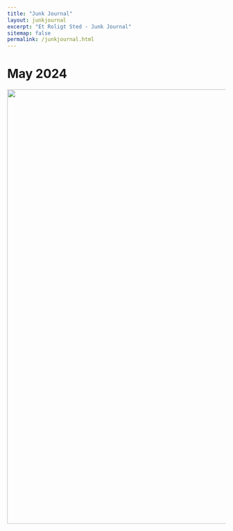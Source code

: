 ```yaml
---
title: "Junk Journal"
layout: junkjournal
excerpt: "Et Roligt Sted - Junk Journal"
sitemap: false
permalink: /junkjournal.html
---
```


# May 2024

<div class="row justify-content-center">
<div class="col-sm-4 text-center">
<img src="{{ site.url }}{{ site.baseurl }}/images/junkjournal/may24.jpg" style="width: 1000px">
</div>
<div class="col-sm-4 text-center">

<!-- 

# April 2024

# March 2024

# February 2024

# January 2024

# December 2023

# November 2023

# October 2023

# September 2023

# August 2023

# July 2023

# June 2023

# May 2023

# April 2023

--> 
